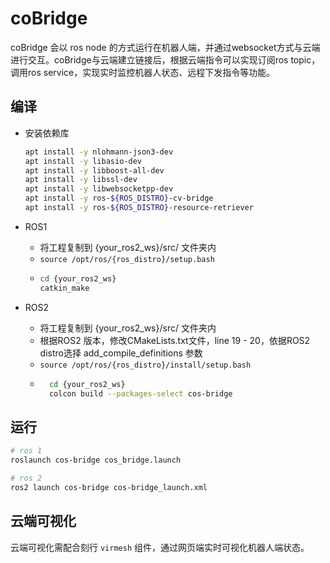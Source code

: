 # coBridge

coBridge 会以 ros node 的方式运行在机器人端，并通过websocket方式与云端进行交互。coBridge与云端建立链接后，根据云端指令可以实现订阅ros topic，调用ros service，实现实时监控机器人状态、远程下发指令等功能。


## 编译

* 安装依赖库
    ``` bash
  apt install -y nlohmann-json3-dev
  apt install -y libasio-dev 
  apt install -y libboost-all-dev
  apt install -y libssl-dev 
  apt install -y libwebsocketpp-dev
  apt install -y ros-${ROS_DISTRO}-cv-bridge
  apt install -y ros-${ROS_DISTRO}-resource-retriever
    ```

* ROS1
    *  将工程复制到 {your_ros2_ws}/src/ 文件夹内
    *  ` source /opt/ros/{ros_distro}/setup.bash `
    *  ``` bash 
       cd {your_ros2_ws} 
       catkin_make
       ```


* ROS2
  *  将工程复制到 {your_ros2_ws}/src/ 文件夹内
  *  根据ROS2 版本，修改CMakeLists.txt文件，line 19 - 20，依据ROS2 distro选择 add_compile_definitions 参数
  *  ` source /opt/ros/{ros_distro}/install/setup.bash `
  *  ``` bash 
       cd {your_ros2_ws} 
       colcon build --packages-select cos-bridge
     ```

## 运行
  ``` bash
  # ros 1
  roslaunch cos-bridge cos_bridge.launch
  
  # ros 2
  ros2 launch cos-bridge cos-bridge_launch.xml 
  ```

## 云端可视化
云端可视化需配合刻行 `virmesh` 组件，通过网页端实时可视化机器人端状态。
